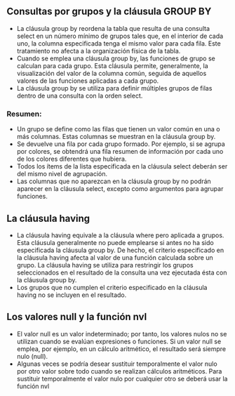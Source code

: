 ## Consultas por grupos y la cláusula GROUP BY
- La cláusula group by reordena la tabla que resulta de una consulta select en un número mínimo de grupos tales que, en el interior de cada uno, la columna especificada tenga el mismo valor para cada fila. Este tratamiento no afecta a la organización física de
la tabla.
- Cuando se emplea una cláusula group by, las funciones de grupo se calculan para cada grupo. Esta cláusula permite, generalmente, la visualización del valor de la columna
común, seguida de aquellos valores de las funciones aplicadas a cada grupo.
- La cláusula group by se utiliza para definir múltiples grupos de filas dentro de una consulta con la orden select.

### Resumen:
- Un grupo se define como las filas que tienen un valor común en una o más columnas. Estas columnas se muestran en la cláusula group by.
- Se devuelve una fila por cada grupo formado. Por ejemplo, si se agrupa por colores, se obtendrá una fila resumen de información por cada uno de los colores diferentes que hubiera.
- Todos los ítems de la lista especificada en la cláusula select deberán ser del mismo nivel de agrupación.
- Las columnas que no aparezcan en la cláusula group by no podrán aparecer en la cláusula select, excepto como argumentos para agrupar funciones.

## La cláusula having
- La cláusula having equivale a la cláusula where pero aplicada a grupos. Esta cláusula generalmente no puede emplearse si antes no ha sido especificada la cláusula group by. De
hecho, el criterio especificado en la cláusula having afecta al valor de una función calculada sobre un grupo. La cláusula having se utiliza para restringir los grupos seleccionados en el resultado de la consulta una vez ejecutada ésta con la cláusula group by.
- Los grupos que no cumplen el criterio especificado en la cláusula having no se incluyen en el resultado.

## Los valores null y la función nvl
- El valor null es un valor indeterminado; por tanto, los valores nulos no se utilizan
cuando se evalúan expresiones o funciones. Si un valor null se emplea, por ejemplo, en
un cálculo aritmético, el resultado será siempre nulo (null).
- Algunas veces se podría desear sustituir temporalmente el valor nulo por otro valor
sobre todo cuando se realizan cálculos aritméticos. Para sustituir temporalmente el valor
nulo por cualquier otro se deberá usar la función nvl
